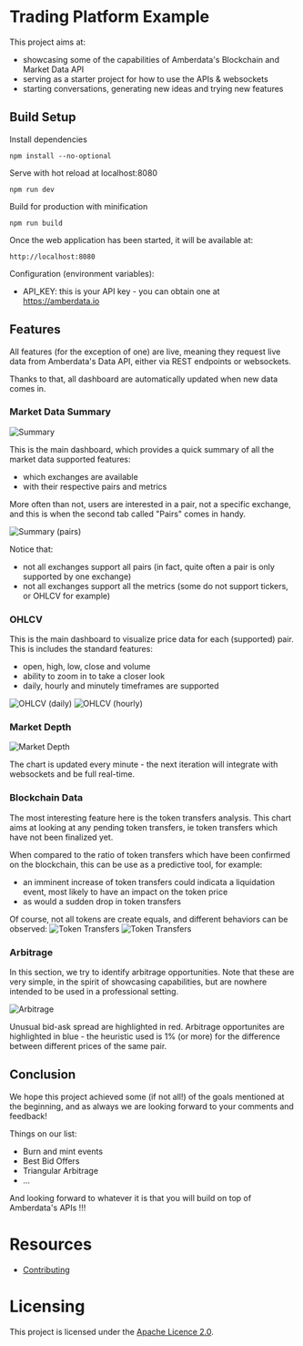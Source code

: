 # Trading Platform Example

This project aims at:
- showcasing some of the capabilities of Amberdata's Blockchain and Market Data API
- serving as a starter project for how to use the APIs & websockets
- starting conversations, generating new ideas and trying new features 

## Build Setup

Install dependencies

    npm install --no-optional

Serve with hot reload at localhost:8080

    npm run dev

Build for production with minification

    npm run build

Once the web application has been started, it will be available at:

    http://localhost:8080

Configuration (environment variables):
- API_KEY: this is your API key - you can obtain one at https://amberdata.io  

## Features

All features (for the exception of one) are live, meaning they request live data from Amberdata's Data API, either via REST endpoints or websockets.

Thanks to that, all dashboard are automatically updated when new data comes in.

### Market Data Summary

![Summary](src/assets/documentation/summary.png?raw=true "Summary")

This is the main dashboard, which provides a quick summary of all the market data supported features:
- which exchanges are available
- with their respective pairs and metrics

More often than not, users are interested in a pair, not a specific exchange, and this is when the second tab called "Pairs" comes in handy. 

![Summary (pairs)](src/assets/documentation/summary_pairs.png?raw=true "Summary (pairs)")

Notice that:
- not all exchanges support all pairs (in fact, quite often a pair is only supported by one exchange)
- not all exchanges support all the metrics (some do not support tickers, or OHLCV for example)

### OHLCV

This is the main dashboard to visualize price data for each (supported) pair.  This is includes the standard features:
- open, high, low, close and volume
- ability to zoom in to take a closer look
- daily, hourly and minutely timeframes are supported

![OHLCV (daily)](src/assets/documentation/ohlcv_daily.png?raw=true "OHLCV (daily)")
![OHLCV (hourly)](src/assets/documentation/ohlcv_hourly.png?raw=true "OHLCV (hourly)")

### Market Depth

![Market Depth](src/assets/documentation/market_depth.png?raw=true "Market Depth")

The chart is updated every minute - the next iteration will integrate with websockets and be full real-time.

### Blockchain Data

The most interesting feature here is the token transfers analysis.  This chart aims at looking at any pending token transfers, ie token transfers which have not been finalized yet.

When compared to the ratio of token transfers which have been confirmed on the blockchain, this can be use as a predictive tool, for example:
- an imminent increase of token transfers could indicata a liquidation event, most likely to have an impact on the token price  
- as would a sudden drop in token transfers

Of course, not all tokens are create equals, and different behaviors can be observed:
![Token Transfers](src/assets/documentation/blockchain_token_transfers.png?raw=true "Token Transfers")
![Token Transfers](src/assets/documentation/blockchain_token_transfers_2.png?raw=true "Token Transfers")

### Arbitrage

In this section, we try to identify arbitrage opportunities.  Note that these are very simple, in the spirit of showcasing capabilities, but are nowhere intended to be used in a professional setting.

![Arbitrage](src/assets/documentation/arbitrage.png?raw=true "Arbitrage")

Unusual bid-ask spread are highlighted in red.
Arbitrage opportunites are highlighted in blue - the heuristic used is 1% (or more) for the difference between different prices of the same pair.   

## Conclusion

We hope this project achieved some (if not all!) of the goals mentioned at the beginning, and as always we are looking forward to your comments and feedback!

Things on our list:
- Burn and mint events
- Best Bid Offers
- Triangular Arbitrage
- ...

And looking forward to whatever it is that you will build on top of Amberdata's APIs !!!

# Resources

- [Contributing](./CONTRIBUTING.md)

# Licensing

This project is licensed under the [Apache Licence 2.0](./LICENSE).

